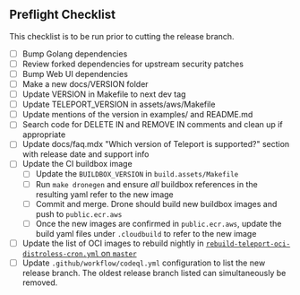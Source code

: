## Preflight Checklist

This checklist is to be run prior to cutting the release branch.

- [ ] Bump Golang dependencies
- [ ] Review forked dependencies for upstream security patches
- [ ] Bump Web UI dependencies
- [ ] Make a new docs/VERSION folder
- [ ] Update VERSION in Makefile to next dev tag
- [ ] Update TELEPORT_VERSION in assets/aws/Makefile
- [ ] Update mentions of the version in examples/ and README.md
- [ ] Search code for DELETE IN and REMOVE IN comments and clean up if appropriate
- [ ] Update docs/faq.mdx "Which version of Teleport is supported?" section with release date and support info
- [ ] Update the CI buildbox image
  - [ ] Update the `BUILDBOX_VERSION` in `build.assets/Makefile`
  - [ ] Run `make dronegen` and ensure _all_ buildbox references in the resulting yaml refer to the new image
  - [ ] Commit and merge. Drone should build new buildbox images and push to `public.ecr.aws`
  - [ ] Once the new images are confirmed in `public.ecr.aws`, update the build yaml files under `.cloudbuild` to refer to the new image
- [ ] Update the list of OCI images to rebuild nightly in [`rebuild-teleport-oci-distroless-cron.yml` on `master`](https://github.com/gravitational/teleport.e/blob/master/.github/workflows/rebuild-teleport-oci-distroless-cron.yml)
- [ ] Update `.github/workflow/codeql.yml` configuration to list the new release branch. The oldest release branch listed can simultaneously be removed.
